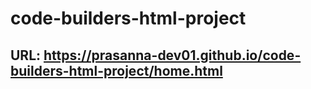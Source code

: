 # code-builders-html-project
## URL: https://prasanna-dev01.github.io/code-builders-html-project/home.html
